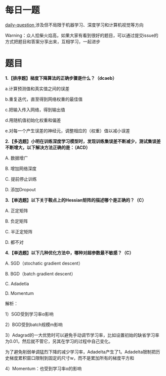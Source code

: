 # 每日一题

[daily-question ](https://github.com/amusi/daily-question) 涉及但不局限于机器学习、深度学习和计算机视觉等方向

Warning：众人拾柴火焰高，如果大家有看到很好的题目，可以通过提交issue的方式把题目和答案分享出来，互相学习，一起进步



# 题目

**1.【排序题】梯度下降算法的正确步骤是什么？（dcaeb）**

a.计算预测值和真实值之间的误差

b.重复迭代，直至得到网络权重的最佳值

c.把输入传入网络，得到输出值

d.用随机值初始化权重和偏差

e.对每一个产生误差的神经元，调整相应的（权重）值以减小误差


**2.【多选题】小明在训练深度学习模型时，发现训练集误差不断减少，测试集误差不断增大，以下解决方法正确的是：（ACD）**

A. 数据增广

B. 增加网络深度

C. 提前停止训练

D. 添加Dropout


**3.【单选题】以下关于鞍点上的Hessian矩阵的描述哪个是正确的？（C）**

A. 正定矩阵

B. 负定矩阵

C. 半正定矩阵

D. 都不对

**4.【单选题】以下几种优化方法中，哪种对超参数最不敏感？（C）**

A. SGD（stochatic gradient descent）

B. BGD（batch gradient descent）

C. Adadetla

D. Momentum

解析：

1）SGD受到学习率α影响

2）BGD受到batch规模m影响

3）Adagrad的一大优势时可以避免手动调节学习率，比如设置初始的缺省学习率为0.01，然后就不管它，另其在学习的过程中自己变化。

为了避免削弱单调猛烈下降的减少学习率，Adadelta产生了1。Adadelta限制把历史梯度累积窗口限制到固定的尺寸w，而不是累加所有的梯度平方和

4）Momentum：也受到学习率α的影响